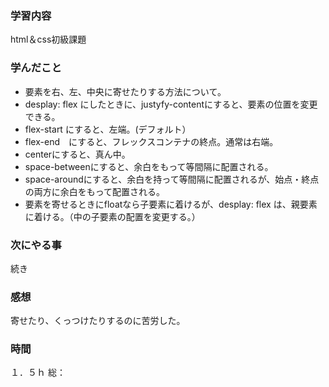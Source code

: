 ### 学習内容
html＆css初級課題　
### 学んだこと
- 要素を右、左、中央に寄せたりする方法について。
- desplay: flex にしたときに、justyfy-contentにすると、要素の位置を変更できる。
- flex-start にすると、左端。(デフォルト）
- flex-end　にすると、フレックスコンテナの終点。通常は右端。
- centerにすると、真ん中。
- space-betweenにすると、余白をもって等間隔に配置される。
- space-aroundにすると、余白を持って等間隔に配置されるが、始点・終点の両方に余白をもって配置される。
- 要素を寄せるときにfloatなら子要素に着けるが、desplay: flex は、親要素に着ける。（中の子要素の配置を変更する。）
### 次にやる事
続き
### 感想
寄せたり、くっつけたりするのに苦労した。
### 時間
１．５ｈ
総：
